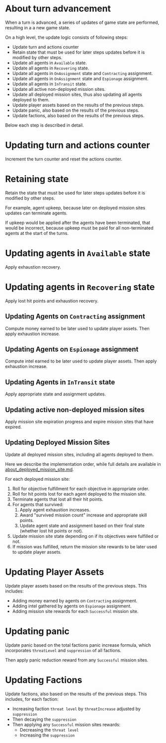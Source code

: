 # About turn advancement

When a turn is advanced, a series of updates of game state are performed, resulting in a a new game state.

On a high level, the update logic consists of following steps:

- Update turn and actions counter
- Retain state that must be used for later steps updates before it is modified by other steps.
- Update all agents in `Available` state.
- Update all agents in `Recovering` state.
- Update all agents in `OnAssignment` state and `Contracting` assignment.
- Update all agents in `OnAssignment` state and `Espionage` assignment.
- Update all agents in `InTransit` state.
- Update all active non-deployed mission sites.
- Update all deployed mission sites, thus also updating all agents deployed to them.
- Update player assets based on the results of the previous steps.
- Update panic, also based on the results of the previous steps.
- Update factions, also based on the results of the previous steps.

Below each step is described in detail.

# Updating turn and actions counter

Increment the turn counter and reset the actions counter.

# Retaining state

Retain the state that must be used for later steps updates before it is modified by other steps.

For example, agent upkeep, because later on deployed mission sites updates can terminate agents.

If upkeep would be applied after the agents have been terminated, that would be incorrect, because
upkeep must be paid for all non-terminated agents at the start of the turns.

# Updating agents in `Available` state

Apply exhaustion recovery.

# Updating agents in `Recovering` state

Apply lost hit points and exhaustion recovery.

## Updating Agents on `Contracting` assignment

Compute money earned to be later used to update player assets.
Then apply exhaustion increase.

## Updating Agents on `Espionage` assignment

Compute intel earned to be later used to update player assets.
Then apply exhaustion increase.

## Updating Agents in `InTransit` state

Apply appropriate state and assignment updates.

## Updating active non-deployed mission sites

Apply mission site expiration progress and expire mission sites that have expired.

## Updating Deployed Mission Sites

Update all deployed mission sites, including all agents deployed to them.

Here we describe the implementation order, while full details are available in [about_deployed_mission_site.md](about_deployed_mission_site.md).

For each deployed mission site:

1. Roll for objective fulfillment for each objective in appropriate order.
2. Roll for hit points lost for each agent deployed to the mission site.
3. Terminate agents that lost all their hit points.
4. For agents that survived:
   1. Apply agent exhaustion increases.
   2. Award "survived mission count" increase and appropriate skill points.
   3. Update agent state and assignment based on their final state (whether lost hit points or not).
5. Update mission site state depending on if its objectives were fulfilled or not.
6. If mission was fulfilled, return the mission site rewards to be later used to update player assets.

# Updating Player Assets

Update player assets based on the results of the previous steps. This includes:

- Adding money earned by agents on `Contracting` assignment.
- Adding intel gathered by agents on `Espionage` assignment.
- Adding mission site rewards for each `Successful` mission site.

# Updating panic

Update panic based on the total factions panic increase formula,
which incorporates `threatLevel` and `suppression` of all factions.

Then apply panic reduction reward from any `Successful` mission sites.

# Updating Factions

Update factions, also based on the results of the previous steps. This includes, for each faction:

- Increasing faction `threat level` by `threatIncrease` adjusted by `suppression`
- Then decaying the `suppression`
- Then applying any `Successful` mission sites rewards:
  - Decreasing the `threat level`
  - Increasing the `suppression`
